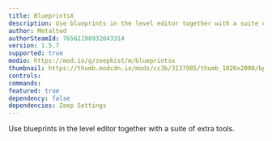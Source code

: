 ```yaml
---
title: BlueprintsX
description: Use blueprints in the level editor together with a suite of extra tools.
author: Metalted
authorSteamId: 76561198932043314
version: 1.5.7
supported: true
modio: https://mod.io/g/zeepkist/m/blueprintsx
thumbnail: https://thumb.modcdn.io/mods/cc3b/3137985/thumb_1020x2000/bpx_logo_banner_smaller.png
controls:
commands:
featured: true
dependency: false
dependencies: Zeep Settings
---
```


Use blueprints in the level editor together with a suite of extra tools.

